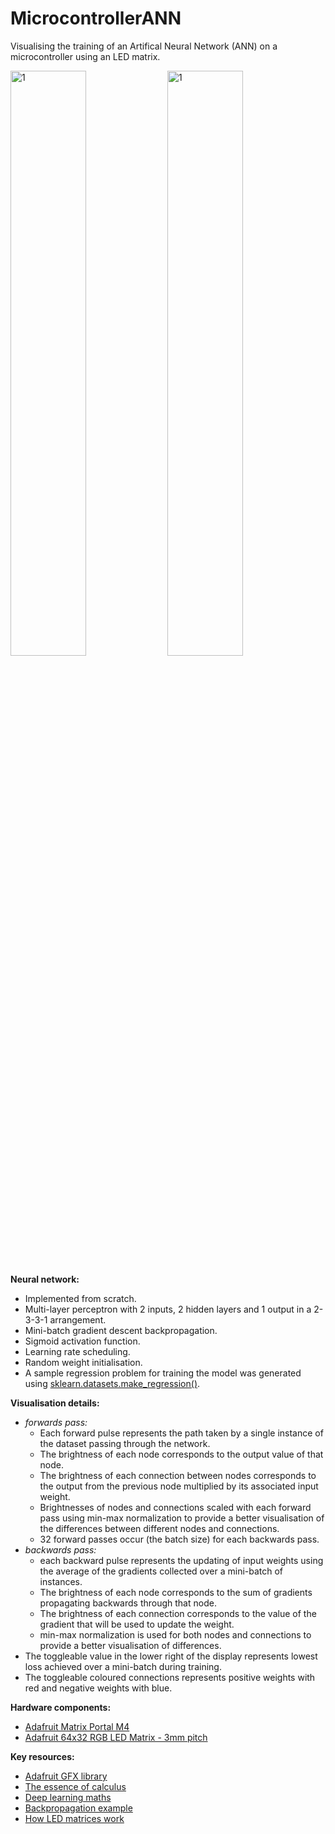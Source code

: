 # MicrocontrollerANN
Visualising the training of an Artifical Neural Network (ANN) on a microcontroller using an LED matrix.


  <picture>
    <source media="(min-width:650px)" srcset="https://user-images.githubusercontent.com/73485794/219461093-48db8680-01a6-4c4e-b943-4023e8bdf0e1.gif" width="49%">
    <img src="https://user-images.githubusercontent.com/73485794/219461093-48db8680-01a6-4c4e-b943-4023e8bdf0e1.gif" alt="1" width="100%">
  </picture>

  <picture>
    <source media="(min-width:650px)" srcset="https://user-images.githubusercontent.com/73485794/219456615-4837c9aa-6c16-4c9a-bf55-155be06a4e50.gif" width="49%">
      <img src="https://user-images.githubusercontent.com/73485794/219456615-4837c9aa-6c16-4c9a-bf55-155be06a4e50.gif" alt="1" width="100%">
  </picture>
 <p align="middle" border="0" padding="0" margin="0">
</p>


__Neural network:__
- Implemented from scratch.
- Multi-layer perceptron with 2 inputs, 2 hidden layers and 1 output in a 2-3-3-1 arrangement.
- Mini-batch gradient descent backpropagation.
- Sigmoid activation function.
- Learning rate scheduling.
- Random weight initialisation.
- A sample regression problem for training the model was generated using [sklearn.datasets.make_regression()](https://scikit-learn.org/stable/modules/generated/sklearn.datasets.make_regression.html).

__Visualisation details:__<br>
- _forwards pass:_
  - Each forward pulse represents the path taken by a single instance of the dataset passing through the network.
  - The brightness of each node corresponds to the output value of that node.
  - The brightness of each connection between nodes corresponds to the output from the previous node multiplied by its associated input weight.
  - Brightnesses of nodes and connections scaled with each forward pass using min-max normalization to provide a better visualisation of the differences between different nodes and connections. 
  - 32 forward passes occur (the batch size) for each backwards pass.
- _backwards pass:_
  - each backward pulse represents the updating of input weights using the average of the gradients collected over a mini-batch of instances.
  - The brightness of each node corresponds to the sum of gradients propagating backwards through that node.
  - The brightness of each connection corresponds to the value of the gradient that will be used to update the weight.
  - min-max normalization is used for both nodes and connections to provide a better visualisation of differences.
- The toggleable value in the lower right of the display represents lowest loss achieved over a mini-batch during training.
- The toggleable coloured connections represents positive weights with red and negative weights with blue.


__Hardware components:__
- [Adafruit Matrix Portal M4](https://learn.adafruit.com/adafruit-matrixportal-m4?view=all)
- [Adafruit 64x32 RGB LED Matrix - 3mm pitch](https://www.adafruit.com/product/2279)

__Key resources:__
- [Adafruit GFX library](https://learn.adafruit.com/adafruit-gfx-graphics-library/overview)
- [The essence of calculus](https://www.youtube.com/watch?v=WUvTyaaNkzM&list=PL0-GT3co4r2wlh6UHTUeQsrf3mlS2lk6x&index=2&t=27s)
- [Deep learning maths](https://www.youtube.com/playlist?list=PLZHQObOWTQDNU6R1_67000Dx_ZCJB-3pi)
- [Backpropagation example](https://mattmazur.com/2015/03/17/a-step-by-step-backpropagation-example/)
- [How LED matrices work](https://www.instructables.com/Practical-Guide-to-LEDs-4-Matrix-Multiplexing/#ALLSTEPS)


